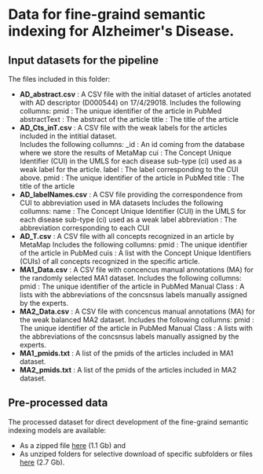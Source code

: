 # Data for fine-graind semantic indexing for Alzheimer's Disease.

## Input datasets for the pipeline

The files included in this folder:
* **AD_abstract.csv**	:		A CSV file with the initial dataset of articles anotated with AD descriptor (D000544) on 17/4/29018. 
								Includes the following collumns:
									pmid			:	The unique identifier of the article in PubMed
									abstractText 	:	The abstract of the article
									title 			:	The title of the article
* **AD_Cts_inT.csv**		:	A CSV file with the weak labels for the articles included in the intitial dataset.  
							Includes the following collumns:
								_id				:	An id coming from the database where we store the results of MetaMap
								cui				:	The Concept Unique Identifier (CUI) in the UMLS for each disease sub-type (ci) used as a weak label for the article.
								label			:	The label corresponding to the CUI above.
								pmid			: 	The unique identifier of the article in PubMed
								title			:	The title of the article
* **AD_labelNames.csv**	:	A CSV file providing the correspondence from CUI to abbreviation used in MA datasets
							Includes the following collumns:
								name			:	The Concept Unique Identifier (CUI) in the UMLS for each disease sub-type (ci) used as a weak label
								abbreviation	:	The abbreviation corresponding to each CUI
* **AD_T.csv**			:	A CSV file with all concepts recognized in an article by MetaMap
							Includes the following collumns:
								pmid			:	The unique identifier of the article in PubMed
								cuis			:	A list with the Concept Unique Identifiers (CUIs) of all concepts recognized in the specific article.
* **MA1_Data.csv**		:	A CSV file with concencus manual annotations (MA) for the randomly selected MA1 dataset.
							Includes the following collumns:
								pmid			:	The unique identifier of the article in PubMed
								Manual Class	:	A lists with the abbreviations of the concsnsus labels manually assigned by the experts.
* **MA2_Data.csv**		:	A CSV file with concencus manual annotations (MA) for the weak balanced MA2 dataset.
							Includes the following collumns:
								pmid			:	The unique identifier of the article in PubMed
								Manual Class	:	A lists with the abbreviations of the concsnsus labels manually assigned by the experts.
* **MA1_pmids.txt**		: 	A list of the pmids of the articles included in MA1 dataset.
* **MA2_pmids.txt**		: 	A list of the pmids of the articles included in MA2 dataset.

## Pre-processed data
The processed dataset for direct development of the fine-graind semantic indexing models are available:

* As a zipped file [here](https://owncloud.skel.iit.demokritos.gr/index.php/s/UkxtpqeCuZjsXld) (1.1 Gb) and 
* As unziped folders for selective download of specific subfolders or files [here](https://owncloud.skel.iit.demokritos.gr/index.php/s/UKy3DZjTzuk8xUn) (2.7 Gb).
